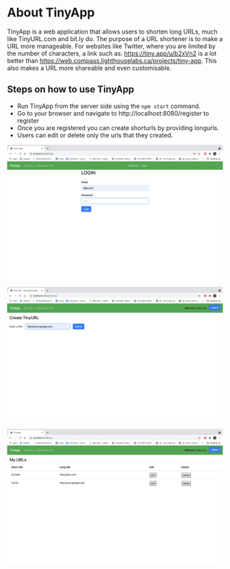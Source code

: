 # About TinyApp

TinyApp is a web application that allows users to shorten long URLs, much like TinyURL.com and bit.ly do. The purpose of a URL shortener is to make a URL more manageable. For websites like Twitter, where you are limited by the number of characters, a link such as: https://tiny.app/u/b2xVn2 is a lot better than https://web.compass.lighthouselabs.ca/projects/tiny-app. This also makes a URL more shareable and even customisable.

## Steps on how to use TinyApp

- Run TinyApp from the server side using the `npm start` command.
- Go to your browser and navigate to http://localhost:8080/register to register
- Once you are registered you can create shorturls by providing longurls.
- Users can edit or delete only the urls that they created.



![The Login page](./images/login.png)

![New Urls](./images/new_Urls.png)

![Show Urls](./images/my_Urls.png)


 


